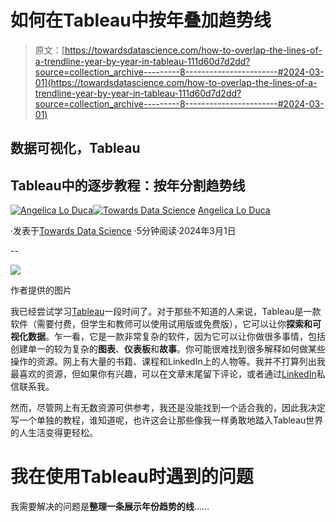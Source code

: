 # 如何在Tableau中按年叠加趋势线

> 原文：[https://towardsdatascience.com/how-to-overlap-the-lines-of-a-trendline-year-by-year-in-tableau-111d60d7d2dd?source=collection_archive---------8-----------------------#2024-03-01](https://towardsdatascience.com/how-to-overlap-the-lines-of-a-trendline-year-by-year-in-tableau-111d60d7d2dd?source=collection_archive---------8-----------------------#2024-03-01)

## 数据可视化，Tableau

## Tableau中的逐步教程：按年分割趋势线

[](https://alod83.medium.com/?source=post_page---byline--111d60d7d2dd--------------------------------)[![Angelica Lo Duca](../Images/45aa2e2e504bb3af6d3b8009dc6f030e.png)](https://alod83.medium.com/?source=post_page---byline--111d60d7d2dd--------------------------------)[](https://towardsdatascience.com/?source=post_page---byline--111d60d7d2dd--------------------------------)[![Towards Data Science](../Images/a6ff2676ffcc0c7aad8aaf1d79379785.png)](https://towardsdatascience.com/?source=post_page---byline--111d60d7d2dd--------------------------------) [Angelica Lo Duca](https://alod83.medium.com/?source=post_page---byline--111d60d7d2dd--------------------------------)

·发表于[Towards Data Science](https://towardsdatascience.com/?source=post_page---byline--111d60d7d2dd--------------------------------) ·5分钟阅读·2024年3月1日

--

![](../Images/1f51342c8c6e487360d5afd5f5631875.png)

作者提供的图片

我已经尝试学习[Tableau](https://www.tableau.com/)一段时间了。对于那些不知道的人来说，Tableau是一款软件（需要付费，但学生和教师可以使用试用版或免费版），它可以让你**探索和可视化数据**。乍一看，它是一款非常复杂的软件，因为它可以让你做很多事情，包括创建单一的较为复杂的**图表**、**仪表板**和**故事**。你可能很难找到很多解释如何做某些操作的资源。网上有大量的书籍、课程和LinkedIn上的人物等。我并不打算列出我最喜欢的资源，但如果你有兴趣，可以在文章末尾留下评论，或者通过[LinkedIn](https://www.linkedin.com/in/angelicaloduca/)私信联系我。

然而，尽管网上有无数资源可供参考，我还是没能找到一个适合我的，因此我决定写一个单独的教程，谁知道呢，也许这会让那些像我一样勇敢地踏入Tableau世界的人生活变得更轻松。

# 我在使用Tableau时遇到的问题

我需要解决的问题是**整理一条展示年份趋势的线**……
